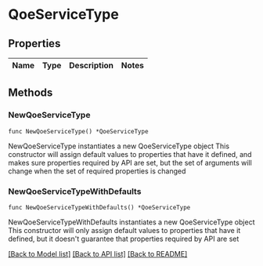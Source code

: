# QoeServiceType

## Properties

Name | Type | Description | Notes
------------ | ------------- | ------------- | -------------

## Methods

### NewQoeServiceType

`func NewQoeServiceType() *QoeServiceType`

NewQoeServiceType instantiates a new QoeServiceType object
This constructor will assign default values to properties that have it defined,
and makes sure properties required by API are set, but the set of arguments
will change when the set of required properties is changed

### NewQoeServiceTypeWithDefaults

`func NewQoeServiceTypeWithDefaults() *QoeServiceType`

NewQoeServiceTypeWithDefaults instantiates a new QoeServiceType object
This constructor will only assign default values to properties that have it defined,
but it doesn't guarantee that properties required by API are set


[[Back to Model list]](../README.md#documentation-for-models) [[Back to API list]](../README.md#documentation-for-api-endpoints) [[Back to README]](../README.md)


